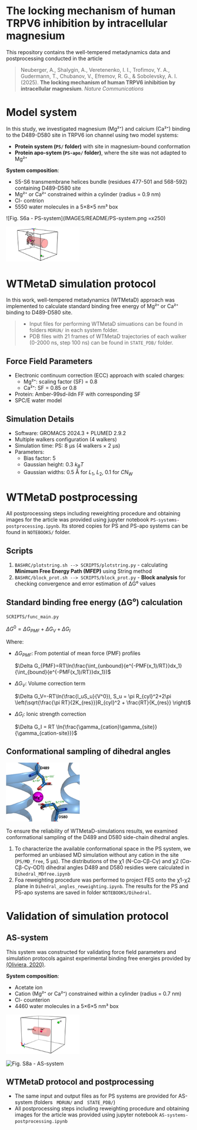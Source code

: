 # The locking ****mechanism**** of human TRPV6 **inhibition by intracellular magnesium**

This repository contains the well-tempered metadynamics data and postprocessing conducted in the article

> Neuberger, A., Shalygin, A., Veretenenko, I. I., Trofimov, Y. A., Gudermann, T., Chubanov, V., Efremov, R. G., & Sobolevsky, A. I. (2025). **The locking mechanism of human TRPV6 inhibition by intracellular magnesium**. *Nature Communications*

# Model system

In this study, we investigated magnesium (Mg²⁺) and calcium (Ca²⁺) binding to the D489-D580 site in TRPV6 ion channel using two model systems:

* **Protein system (`PS/` folder)** with site in magnesium-bound conformation
* **Protein apo-sytem (`PS-apo/` folder)**, where the site was not adapted to Mg²⁺

**System composition**:

* S5-S6 transmembrane helices bundle (residues 477-501 and 568-592) containing D489-D580 site
* Mg²⁺ or Ca²⁺ constrained within a cylinder (radius = 0.9 nm)
* Cl- contrion
* 5550 water molecules in a 5×8×5 nm³ box

![Fig. S6a - PS-system](IMAGES/README/PS-system.png =x250)

<img src="IMAGES/README/PS-system.png" alt="Fig. S6a - PS-system" width="200"/>

# WTMetaD simulation protocol

In this work, well-tempered metadynamics (WTMetaD) approach was implemented to calculate standard binding free energy of Mg²⁺ or Ca²⁺ binding to D489-D580 site.

> * Input files for performing WTMetaD simuations can be found in folders `MDRUN/` in each system folder.
> * PDB files with 21 frames of WTMetaD trajectories of each walker (0-2000 ns, step 100 ns) can be found in `STATE_PDB/` folder.

## Force Field Parameters

* Electronic continuum correction (ECC) approach with scaled charges:
  * Mg²⁺: scaling factor (SF) = 0.8
  * Ca²⁺: SF = 0.85 or 0.8
* Protein: Amber-99sd-ildn FF with corresponding SF
* SPC/E water model

## Simulation Details

- Software: GROMACS 2024.3 + PLUMED 2.9.2
- Multiple walkers configuration (4 walkers)
- Simulation time: PS: 8 μs (4 walkers × 2 μs)
- Parameters:
  - Bias factor: 5
  - Gaussian height: 0.3 $k_BT$
  - Gaussian widths: 0.5 Å for $L_1$, $L_2$, 0.1 for $CN_W$

# WTMetaD postprocessing

All postprocessing steps including reweighting procedure and obtaining images for the article was provided using jupyter notebook `PS-systems-postprocessing.ipynb`. Its stored copies for PS and PS-apo systems can be found in `NOTEBOOKS/` folder.

## Scripts

1. `BASHRC/plotstring.sh --> SCRIPTS/plotstring.py` - calculating **Minimum Free Energy Path (MFEP)** using String method
2. `BASHRC/block_prot.sh --> SCRIPTS/block_prot.py` - **Block analysis** for checking convergence and error estimation of ΔG⁰ values

## Standard binding free energy (ΔG⁰) calculation

`SCRIPTS/func_main.py`

$\Delta G^0 = \Delta G_{PMF} + \Delta G_{V} + \Delta G_I$

Where:

- $ΔG_{PMF}$: From potential of mean force (PMF) profiles

  $\Delta G_{PMF}=RT\ln(\frac{\int_{unbound}{e^{-PMF(x_1)/RT}}dx_1}{\int_{bound}{e^{-PMF(x_1)/RT}}dx_1})$
- $ΔG_{V}$: Volume correction term

  $\Delta G_V=-RT\ln(\frac{l_uS_u}{V^0}), S_u = \pi R_{cyl}^2+2\pi \left(\sqrt{\frac{\pi RT}{2K_{res}}}R_{cyl}^2 + \frac{RT}{K_{res}} \right)$
- $ΔG_{I}$: Ionic strength correction

  $\Delta G_I = RT \ln{\frac{\gamma_{cation}\gamma_{site}}{\gamma_{cation-site}}}$

## **Conformational sampling of dihedral angles**

<img src="IMAGES/README/Dihedral.png" alt="Fig.S9a - dihedral angles" width="200"/>


To ensure the reliability of WTMetaD-simulations results, we examined conformational sampling of the D489 and D580 side-chain dihedral angles.

1. To characterize the available conformational space in the PS system, we performed an unbiased MD simulation without any cation in the site (`PS/MD_free`, 5 μs). The distributions of the χ1 (N-Cα-Cβ-Cγ) and χ2 (Cα-Cβ-Cγ-OD1) dihedral angles D489 and D580 residies were calculated in `Dihedral_MDfree.ipynb`
2. Foa reweighting procedure was performed to project FES onto the χ1-χ2 plane in `Dihedral_angles_reweighting.ipynb`. The results for the PS and PS-apo systems are saved in folder `NOTEBOOKS/Dihedral`.

# Validation of simulation protocol

## AS-system

This system was constructed for validating force field parameters and simulation protocols against experimental binding free energies provided by [(Oliviera, 2020)](https://doi.org/10.1039/D0CP02987D).

**System composition**:

- Acetate ion
- Cation (Mg²⁺ or Ca²⁺) constrained within a cylinder (radius = 0.7 nm)
- Cl- counterion
- 4460 water molecules in a 5×6×5 nm³ box

<img src="IMAGES/README/AS-system.png" alt="Fig. S8a - AS-system" width="200"/>

![Fig. S8a - AS-system](IMAGES/README/AS-system.png=x250)

## WTMetaD protocol and postprocessing

* The same input and output files as for PS systems are provided for AS-system (folders ` MDRUN/` and ` STATE_PDB/`)
* All postprocessing steps including reweighting procedure and obtaining images for the article was provided using jupyter notebook   `AS-systems-postprocessing.ipynb `
